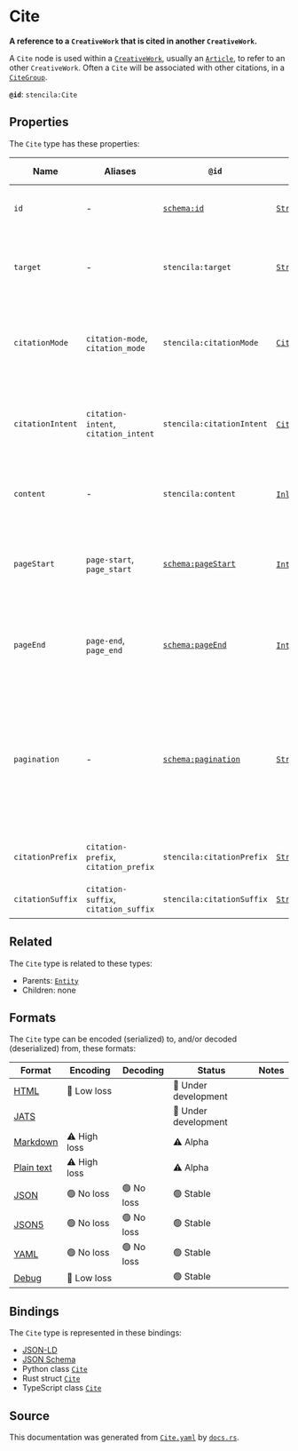 # Cite

**A reference to a `CreativeWork` that is cited in another `CreativeWork`.**

A `Cite` node is used within a [`CreativeWork`](./CreativeWork), usually an
[`Article`](./Article), to refer to an other `CreativeWork`.
Often a `Cite` will be associated with other citations, in a [`CiteGroup`](./CiteGroup).


**`@id`**: `stencila:Cite`

## Properties

The `Cite` type has these properties:

| Name             | Aliases                              | `@id`                                                | Type                                                                                                                                                                                                | Description                                                                                           | Inherited from                                                                                   |
| ---------------- | ------------------------------------ | ---------------------------------------------------- | --------------------------------------------------------------------------------------------------------------------------------------------------------------------------------------------------- | ----------------------------------------------------------------------------------------------------- | ------------------------------------------------------------------------------------------------ |
| `id`             | -                                    | [`schema:id`](https://schema.org/id)                 | [`String`](https://github.com/stencila/stencila/blob/main/docs/reference/schema/data/string.md)                                                                                                     | The identifier for this item.                                                                         | [`Entity`](https://github.com/stencila/stencila/blob/main/docs/reference/schema/other/entity.md) |
| `target`         | -                                    | `stencila:target`                                    | [`String`](https://github.com/stencila/stencila/blob/main/docs/reference/schema/data/string.md)                                                                                                     | The target of the citation (URL or reference ID).                                                     | -                                                                                                |
| `citationMode`   | `citation-mode`, `citation_mode`     | `stencila:citationMode`                              | [`CitationMode`](https://github.com/stencila/stencila/blob/main/docs/reference/schema/prose/citation-mode.md)                                                                                       | Determines how the citation is shown within the surrounding text.                                     | -                                                                                                |
| `citationIntent` | `citation-intent`, `citation_intent` | `stencila:citationIntent`                            | [`CitationIntent`](https://github.com/stencila/stencila/blob/main/docs/reference/schema/prose/citation-intent.md)*                                                                                  | The type/s of the citation, both factually and rhetorically.                                          | -                                                                                                |
| `content`        | -                                    | `stencila:content`                                   | [`Inline`](https://github.com/stencila/stencila/blob/main/docs/reference/schema/prose/inline.md)*                                                                                                   | Optional structured content/text of this citation.                                                    | -                                                                                                |
| `pageStart`      | `page-start`, `page_start`           | [`schema:pageStart`](https://schema.org/pageStart)   | [`Integer`](https://github.com/stencila/stencila/blob/main/docs/reference/schema/data/integer.md) \| [`String`](https://github.com/stencila/stencila/blob/main/docs/reference/schema/data/string.md) | The page on which the work starts; for example "135" or "xiii".                                       | -                                                                                                |
| `pageEnd`        | `page-end`, `page_end`               | [`schema:pageEnd`](https://schema.org/pageEnd)       | [`Integer`](https://github.com/stencila/stencila/blob/main/docs/reference/schema/data/integer.md) \| [`String`](https://github.com/stencila/stencila/blob/main/docs/reference/schema/data/string.md) | The page on which the work ends; for example "138" or "xvi".                                          | -                                                                                                |
| `pagination`     | -                                    | [`schema:pagination`](https://schema.org/pagination) | [`String`](https://github.com/stencila/stencila/blob/main/docs/reference/schema/data/string.md)                                                                                                     | Any description of pages that is not separated into pageStart and pageEnd; for example, "1-6, 9, 55". | -                                                                                                |
| `citationPrefix` | `citation-prefix`, `citation_prefix` | `stencila:citationPrefix`                            | [`String`](https://github.com/stencila/stencila/blob/main/docs/reference/schema/data/string.md)                                                                                                     | Text to show before the citation.                                                                     | -                                                                                                |
| `citationSuffix` | `citation-suffix`, `citation_suffix` | `stencila:citationSuffix`                            | [`String`](https://github.com/stencila/stencila/blob/main/docs/reference/schema/data/string.md)                                                                                                     | Text to show after the citation.                                                                      | -                                                                                                |

## Related

The `Cite` type is related to these types:

- Parents: [`Entity`](https://github.com/stencila/stencila/blob/main/docs/reference/schema/other/entity.md)
- Children: none

## Formats

The `Cite` type can be encoded (serialized) to, and/or decoded (deserialized) from, these formats:

| Format                                                                                        | Encoding         | Decoding     | Status                 | Notes |
| --------------------------------------------------------------------------------------------- | ---------------- | ------------ | ---------------------- | ----- |
| [HTML](https://github.com/stencila/stencila/blob/main/docs/reference/formats/html.md)         | 🔷 Low loss       |              | 🚧 Under development    |       |
| [JATS](https://github.com/stencila/stencila/blob/main/docs/reference/formats/jats.md)         |                  |              | 🚧 Under development    |       |
| [Markdown](https://github.com/stencila/stencila/blob/main/docs/reference/formats/markdown.md) | ⚠️ High loss     |              | ⚠️ Alpha               |       |
| [Plain text](https://github.com/stencila/stencila/blob/main/docs/reference/formats/text.md)   | ⚠️ High loss     |              | ⚠️ Alpha               |       |
| [JSON](https://github.com/stencila/stencila/blob/main/docs/reference/formats/json.md)         | 🟢 No loss        | 🟢 No loss    | 🟢 Stable               |       |
| [JSON5](https://github.com/stencila/stencila/blob/main/docs/reference/formats/json5.md)       | 🟢 No loss        | 🟢 No loss    | 🟢 Stable               |       |
| [YAML](https://github.com/stencila/stencila/blob/main/docs/reference/formats/yaml.md)         | 🟢 No loss        | 🟢 No loss    | 🟢 Stable               |       |
| [Debug](https://github.com/stencila/stencila/blob/main/docs/reference/formats/debug.md)       | 🔷 Low loss       |              | 🟢 Stable               |       |

## Bindings

The `Cite` type is represented in these bindings:

- [JSON-LD](https://stencila.dev/Cite.jsonld)
- [JSON Schema](https://stencila.dev/Cite.schema.json)
- Python class [`Cite`](https://github.com/stencila/stencila/blob/main/python/python/stencila/types/cite.py)
- Rust struct [`Cite`](https://github.com/stencila/stencila/blob/main/rust/schema/src/types/cite.rs)
- TypeScript class [`Cite`](https://github.com/stencila/stencila/blob/main/typescript/src/types/Cite.ts)

## Source

This documentation was generated from [`Cite.yaml`](https://github.com/stencila/stencila/blob/main/schema/Cite.yaml) by [`docs.rs`](https://github.com/stencila/stencila/blob/main/rust/schema-gen/src/docs.rs).